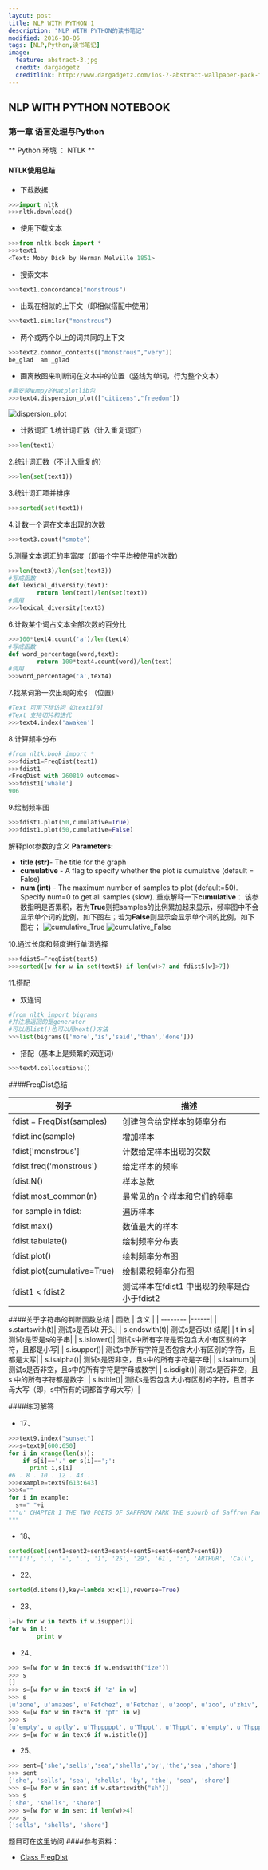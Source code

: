 ```yaml
---
layout: post
title: NLP WITH PYTHON 1
description: "NLP WITH PYTHON的读书笔记"
modified: 2016-10-06
tags: [NLP,Python,读书笔记]
image:
  feature: abstract-3.jpg
  credit: dargadgetz
  creditlink: http://www.dargadgetz.com/ios-7-abstract-wallpaper-pack-for-iphone-5-and-ipod-touch-retina/
---
```

## NLP WITH PYTHON NOTEBOOK
### 第一章 语言处理与Python
** Python 环境 ： NTLK  **  
####  NTLK使用总结
- 下载数据  
``` python
>>>import nltk
>>>nltk.download()
``` 
- 使用下载文本
```python
>>>from nltk.book import *
>>>text1
<Text: Moby Dick by Herman Melville 1851>
```
- 搜索文本
```python
>>>text1.concordance("monstrous")
```
- 出现在相似的上下文（即相似搭配中使用）
```python
>>>text1.similar("monstrous")
```
- 两个或两个以上的词共同的上下文
```python
>>>text2.common_contexts(["monstrous","very"])
be_glad  am _glad
```
- 画离散图来判断词在文本中的位置（竖线为单词，行为整个文本）
```python
#需安装Numpy的Matplotlib包
>>>text4.dispersion_plot(["citizens","freedom"])
```
![dispersion_plot]("dispersion_plot.png")
- 计数词汇
1.统计词汇数（计入重复词汇）
```python
>>>len(text1)
```
2.统计词汇数（不计入重复的）
```python
>>>len(set(text1))
```
3.统计词汇项并排序
```python
>>>sorted(set(text1))
```
4.计数一个词在文本出现的次数
```python
>>>text3.count("smote")
```
5.测量文本词汇的丰富度（即每个字平均被使用的次数）
```python
>>>len(text3)/len(set(text3))
#写成函数
def lexical_diversity(text):
        return len(text)/len(set(text))
#调用
>>>lexical_diversity(text3)
```
6.计数某个词占文本全部次数的百分比
```python
>>>100*text4.count('a')/len(text4)
#写成函数
def word_percentage(word,text):
        return 100*text4.count(word)/len(text)
#调用
>>>word_percentage('a',text4)
```
7.找某词第一次出现的索引（位置）
```python
#Text 可用下标访问 如text1[0]
#Text 支持切片和迭代
>>>text4.index('awaken')
```
8.计算频率分布
```python
#from nltk.book import *
>>>fdist1=FreqDist(text1)
>>>fdist1
<FreqDist with 260819 outcomes>
>>>fdist1['whale']
906
```
9.绘制频率图
```python
>>>fdist1.plot(50,cumulative=True)
>>>fdist1.plot(50,cumulative=False)
```
解释plot参数的含义
**Parameters:**
- **title (str)**- The title for the graph
- **cumulative** - A flag to specify whether the plot is cumulative (default = False)
- **num (int)** - The maximum number of samples to plot (default=50). Specify num=0 to get all samples (slow).
重点解释一下**cumulative**： 
该参数指明是否累积，若为**True**则把samples的比例累加起来显示，频率图中不会显示单个词的比例，如下图左；若为**False**则显示会显示单个词的比例，如下图右；
![cumulative_True](cumulative_True.png) ![cumulative_False](cumulative_False.png)  

10.通过长度和频度进行单词选择
```python
>>>fdist5=FreqDist(text5)
>>>sorted([w for w in set(text5) if len(w)>7 and fdist5[w]>7])
```
11.搭配
- 双连词
```python
#from nltk import bigrams
#并注意返回的是generator
#可以用list()也可以用next()方法
>>>list(bigrams(['more','is','said','than','done']))
```
- 搭配（基本上是频繁的双连词）
```python
>>>text4.collocations()
```
####FreqDist总结

| 例子        | 描述  |
| --------   |------|
| fdist = FreqDist(samples)    |  创建包含给定样本的频率分布|
|fdist.inc(sample)         |   增加样本   |
| fdist['monstrous']       |    计数给定样本出现的次数    |
|fdist.freq('monstrous')|给定样本的频率|
|fdist.N()|样本总数|
|fdist.most_common(n)|最常见的n 个样本和它们的频率|
|for sample in fdist:|遍历样本|
|fdist.max()|数值最大的样本|
|fdist.tabulate()|绘制频率分布表|
|fdist.plot()|绘制频率分布图|
|fdist.plot(cumulative=True)|绘制累积频率分布图|
|fdist1 < fdist2|测试样本在fdist1 中出现的频率是否小于fdist2|
 
 
####关于字符串的判断函数总结
| 函数        | 含义  |
| --------   |------|
| s.startswith(t)| 	测试s是否以t 开头| 
| s.endswith(t)| 	测试s是否以t 结尾| 
| t in s| 	测试t是否是s的子串| 
| s.islower()| 	测试s中所有字符是否包含大小有区别的字符，且都是小写| 
| s.isupper()| 	测试s中所有字符是否包含大小有区别的字符，且都是大写| 
| s.isalpha()| 	测试s是否非空，且s中的所有字符是字母| 
| s.isalnum()| 	测试s是否非空，且s中的所有字符是字母或数字| 
| s.isdigit()| 	测试s是否非空，且s 中的所有字符都是数字| 
| s.istitle()| 	测试s是否包含大小有区别的字符，且首字母大写（即，s中所有的词都首字母大写）|    

####练习解答
- 17、
``` python
>>>text9.index("sunset")
>>>s=text9[600:650]
for i in xrange(len(s)):
    if s[i]=='.' or s[i]==';':
      print i,s[i]
#6 . 8 . 10 . 12 . 43 .
>>>example=text9[613:643]
>>>s=""
for i in example:
  s+=" "+i
"""u' CHAPTER I THE TWO POETS OF SAFFRON PARK THE suburb of Saffron Park lay on the sunset side of London , as red and ragged as a cloud of sunset'
"""
```
- 18、
```python
sorted(set(sent1+sent2+sent3+sent4+sent5+sent6+sent7+sent8))
"""['!', ',', '-', '.', '1', '25', '29', '61', ':', 'ARTHUR', 'Call', 'Citizens', 'Dashwood', 'Fellow', 'God', 'House', 'I', 'In', 'Ishmael', 'JOIN', 'KING', 'MALE', 'Nov.', 'PMing', 'Pierre', 'Representatives', 'SCENE', 'SEXY', 'Senate', 'Sussex', 'The', 'Vinken', 'Whoa', '[', ']', 'a', 'and', 'as', 'attrac', 'been', 'beginning', 'board', 'clop', 'created', 'director', 'discreet', 'earth', 'encounters', 'family', 'for', 'had', 'have', 'heaven', 'in', 'join', 'lady', 'lol', 'long', 'me', 'nonexecutive', 'of', 'old', 'older', 'people', 'problem', 'seeks', 'settled', 'single', 'the', 'there', 'to', 'will', 'wind', 'with', 'years']"""
```
- 22、
```python
sorted(d.items(),key=lambda x:x[1],reverse=True)
```
- 23、
```python
l=[w for w in text6 if w.isupper()]
for w in l:
        print w
```
- 24、
```python
>>> s=[w for w in text6 if w.endswith("ize")]
>>> s
[]
>>> s=[w for w in text6 if 'z' in w]
>>> s
[u'zone', u'amazes', u'Fetchez', u'Fetchez', u'zoop', u'zoo', u'zhiv', u'frozen', u'zoosh']
>>> s=[w for w in text6 if 'pt' in w]
>>> s
[u'empty', u'aptly', u'Thpppppt', u'Thppt', u'Thppt', u'empty', u'Thppppt', u'temptress', u'temptation', u'ptoo', u'Chapter', u'excepting', u'Thpppt']
>>> s=[w for w in text6 if w.istitle()]
```
- 25、
```python
>>> sent=['she','sells','sea','shells','by','the','sea','shore']
>>> sent
['she', 'sells', 'sea', 'shells', 'by', 'the', 'sea', 'shore']
>>> s=[w for w in sent if w.startswith("sh")]
>>> s
['she', 'shells', 'shore']
>>> s=[w for w in sent if len(w)>4]
>>> s
['sells', 'shells', 'shore']
```
题目可在[这里][1]访问
####参考资料：
- [Class FreqDist][2]

[1]:http://python.usyiyi.cn/documents/nltk_python/ch01.html
[2]:http://jazzparser.granroth-wilding.co.uk/api/nltk.probability.FreqDist-class.html

